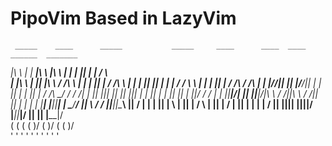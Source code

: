 # PipoVim Based in LazyVim
     _____    ____      _____           _____     ____      ____  ____      ______  _______   
 ___|\    \  |    | ___|\    \     ____|\    \   |    |    |    ||    |    |      \/       \  
|    |\    \ |    ||    |\    \   /     /\    \  |    |    |    ||    |   /          /\     \ 
|    | |    ||    ||    | |    | /     /  \    \ |    |    |    ||    |  /     /\   / /\     |
|    |/____/||    ||    |/____/||     |    |    ||    |    |    ||    | /     /\ \_/ / /    /|
|    ||    |||    ||    ||    |||     |    |    ||    |    |    ||    ||     |  \|_|/ /    / |
|    ||____|/|    ||    ||____|/|\     \  /    /||\    \  /    /||    ||     |       |    |  |
|____|       |____||____|       | \_____\/____/ || \ ___\/___ / ||____||\____\       |____|  /
|    |       |    ||    |        \ |    ||    | / \ |   ||   | / |    || |    |      |    | / 
|____|       |____||____|         \|____||____|/   \|___||___|/  |____| \|____|      |____|/  
  \(           \(    \(              \(    )/        \(    )/      \(      \(          )/     
   '            '     '               '    '          '    '        '       '          '      
